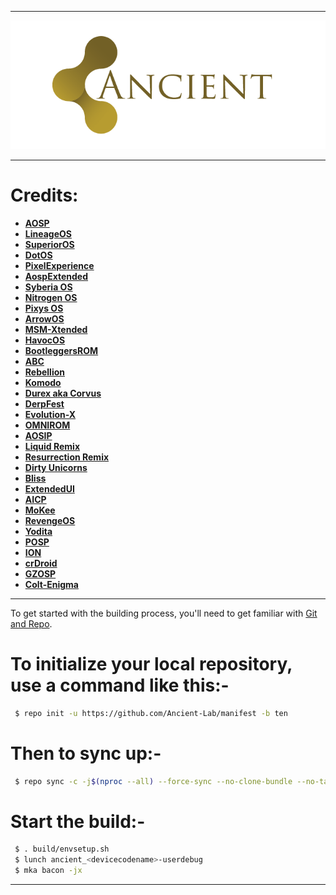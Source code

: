-----------------------------------------------------------------------------

<p align="center">
 <img src="https://github.com/Ancient-Lab/manifest/blob/ten/ancient.png" > 
</p>

-----------------------------------------------------------------------------
Credits:
=======
 * [**AOSP**](https://android.googlesource.com)
 * [**LineageOS**](https://github.com/LineageOS)
 * [**SuperiorOS**](https://github.com/SuperiorOS)
 * [**DotOS**](https://github.com/DotOS)
 * [**PixelExperience**](https://github.com/PixelExperience)
 * [**AospExtended**](https://github.com/AospExtended)
 * [**Syberia OS**](https://github.com/syberia-project)
 * [**Nitrogen OS**](https://github.com/nitrogen-project)
 * [**Pixys OS**](https://github.com/PixysOS)
 * [**ArrowOS**](https://github.com/ArrowOS)
 * [**MSM-Xtended**](https://github.com/Project-Xtended)
 * [**HavocOS**](https://github.com/Havoc-OS)
 * [**BootleggersROM**](https://github.com/BootleggersROM)
 * [**ABC**](https://github.com/ezio84?tab=repositories)
 * [**Rebellion**](https://github.com/Rebellion-hub)
 * [**Komodo**](https://github.com/komodo-os-rom)
 * [**Durex aka Corvus**](https://github.com/corvus-os)
 * [**DerpFest**](https://github.com/derplab)
 * [**Evolution-X**](https://github.com/evolution-x)
 * [**OMNIROM**](https://github.com/omnirom)
 * [**AOSIP**](https://github.com/aosip)
 * [**Liquid Remix**](https://github.com/liquidremix)
 * [**Resurrection Remix**](https://github.com/ResurrectionRemix)
 * [**Dirty Unicorns**](https://github.com/DirtyUnicorns)
 * [**Bliss**](https://github.com/blissroms)
 * [**ExtendedUI**](https://github.com/extended-ui)
 * [**AICP**](https://github.com/aicp)
 * [**MoKee**](https://github.com/Mokee)
 * [**RevengeOS**](https://github.com/revengeos)
 * [**Yodita**](https://gitlab.com/yodita)
 * [**POSP**](https://github.com/PotatoProject)
 * [**ION**](https://github.com/i-o-n)
 * [**crDroid**](https://github.com/crdroidandroid)
 * [**GZOSP**](https://github.com/GZOSP)
 * [**Colt-Enigma**](https://github.com/Colt-Enigma)

-----------------------------------------------------------------------------

To get started with the building process, you'll need to get familiar with [Git and Repo](http://source.android.com/source/using-repo.html).

# To initialize your local repository, use a command like this:-

```bash
 $ repo init -u https://github.com/Ancient-Lab/manifest -b ten
```

# Then to sync up:- 

```bash
 $ repo sync -c -j$(nproc --all) --force-sync --no-clone-bundle --no-tags
```

# Start the build:-

```bash
 $ . build/envsetup.sh
 $ lunch ancient_<devicecodename>-userdebug
 $ mka bacon -jx
```
-----------------------------------------------------------------------------
